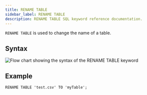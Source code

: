 ```yaml
---
title: RENAME TABLE
sidebar_label: RENAME TABLE
description: RENAME TABLE SQL keyword reference documentation.
---
```


`RENAME TABLE` is used to change the name of a table.

## Syntax

![Flow chart showing the syntax of the RENAME TABLE keyword](/img/docs/diagrams/renameTable.svg)

## Example

```questdb-sql
RENAME TABLE 'test.csv' TO 'myTable';
```

